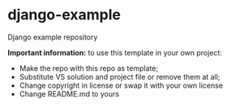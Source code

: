 # django-example
Django example repository

**Important information:** to use this template in your own project:
- Make the repo with this repo as template;
- Substitute VS solution and project file or remove them at all;
- Change copyright in license or swap it with your own license
- Change README.md to yours
